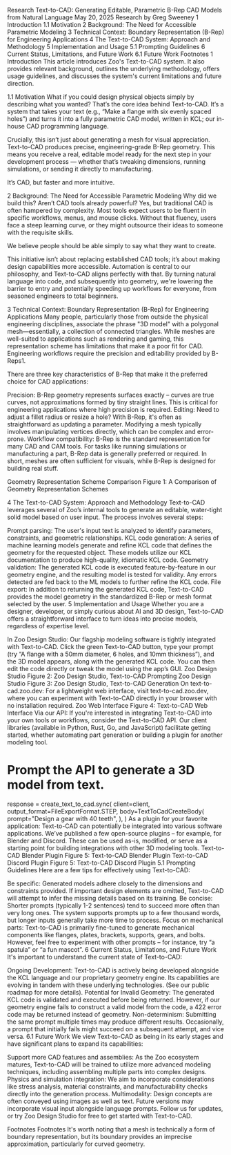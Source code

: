 Research
Text-to-CAD: Generating Editable, Parametric B-Rep CAD Models from Natural Language
May 20, 2025
Research by Greg Sweeney
1 Introduction
1.1 Motivation
2 Background: The Need for Accessible Parametric Modeling
3 Technical Context: Boundary Representation (B-Rep) for Engineering Applications
4 The Text-to-CAD System: Approach and Methodology
5 Implementation and Usage
5.1 Prompting Guidelines
6 Current Status, Limitations, and Future Work
6.1 Future Work
Footnotes
1 Introduction
This article introduces Zoo's Text-to-CAD system. It also provides relevant background, outlines the underlying methodology, offers usage guidelines, and discusses the system's current limitations and future direction.

1.1 Motivation
What if you could design physical objects simply by describing what you wanted? That’s the core idea behind Text-to-CAD. It’s a system that takes your text (e.g., “Make a flange with six evenly spaced holes”) and turns it into a fully parametric CAD model, written in KCL; our in-house CAD programming language.

Crucially, this isn’t just about generating a mesh for visual appreciation. Text-to-CAD produces precise, engineering-grade B-Rep geometry. This means you receive a real, editable model ready for the next step in your development process — whether that’s tweaking dimensions, running simulations, or sending it directly to manufacturing.

It’s CAD, but faster and more intuitive.

2 Background: The Need for Accessible Parametric Modeling
Why did we build this? Aren’t CAD tools already powerful? Yes, but traditional CAD is often hampered by complexity. Most tools expect users to be fluent in specific workflows, menus, and mouse clicks. Without that fluency, users face a steep learning curve, or they might outsource their ideas to someone with the requisite skills.

We believe people should be able simply to say what they want to create.

This initiative isn’t about replacing established CAD tools; it’s about making design capabilities more accessible. Automation is central to our philosophy, and Text-to-CAD aligns perfectly with that. By turning natural language into code, and subsequently into geometry, we're lowering the barrier to entry and potentially speeding up workflows for everyone, from seasoned engineers to total beginners.

3 Technical Context: Boundary Representation (B-Rep) for Engineering Applications
Many people, particularly those from outside the physical engineering disciplines, associate the phrase "3D model" with a polygonal mesh—essentially, a collection of connected triangles. While meshes are well-suited to applications such as rendering and gaming, this representation scheme has limitations that make it a poor fit for CAD. Engineering workflows require the precision and editability provided by B-Reps1.

There are three key characteristics of B-Rep that make it the preferred choice for CAD applications:

Precision: B-Rep geometry represents surfaces exactly – curves are true curves, not approximations formed by tiny straight lines. This is critical for engineering applications where high precision is required.
Editing: Need to adjust a fillet radius or resize a hole? With B-Rep, it's often as straightforward as updating a parameter. Modifying a mesh typically involves manipulating vertices directly, which can be complex and error-prone.
Workflow compatibility: B-Rep is the standard representation for many CAD and CAM tools. For tasks like running simulations or manufacturing a part, B-Rep data is generally preferred or required.
In short, meshes are often sufficient for visuals, while B-Rep is designed for building real stuff.

Geometry Representation Scheme Comparison
Figure 1: A Comparison of Geometry Representation Schemes

4 The Text-to-CAD System: Approach and Methodology
Text-to-CAD leverages several of Zoo’s internal tools to generate an editable, water-tight solid model based on user input. The process involves several steps:

Prompt parsing: The user's input text is analyzed to identify parameters, constraints, and geometric relationships.
KCL code generation: A series of machine learning models generate and refine KCL code that defines the geometry for the requested object. These models utilize our KCL documentation to produce high-quality, idiomatic KCL code.
Geometry validation: The generated KCL code is executed feature-by-feature in our geometry engine, and the resulting model is tested for validity. Any errors detected are fed back to the ML models to further refine the KCL code.
File export: In addition to returning the generated KCL code, Text-to-CAD provides the model geometry in the standardized B-Rep or mesh format selected by the user.
5 Implementation and Usage
Whether you are a designer, developer, or simply curious about AI and 3D design, Text-to-CAD offers a straightforward interface to turn ideas into precise models, regardless of expertise level.

In Zoo Design Studio: Our flagship modeling software is tightly integrated with Text-to-CAD. Click the green Text-to-CAD button, type your prompt (try “A flange with a 50mm diameter, 6 holes, and 10mm thickness”), and the 3D model appears, along with the generated KCL code. You can then edit the code directly or tweak the model using the app’s GUI.
Zoo Design Studio
Figure 2: Zoo Design Studio, Text-to-CAD Prompting
Zoo Design Studio
Figure 3: Zoo Design Studio, Text-to-CAD Generation
On text-to-cad.zoo.dev: For a lightweight web interface, visit text-to-cad.zoo.dev, where you can experiment with Text-to-CAD directly in your browser with no installation required.
Zoo Web Interface
Figure 4: Text-to-CAD Web Interface
Via our API: If you're interested in integrating Text-to-CAD into your own tools or workflows, consider the Text-to-CAD API. Our client libraries (available in Python, Rust, Go, and JavaScript) facilitate getting started, whether automating part generation or building a plugin for another modeling tool.

# Prompt the API to generate a 3D model from text.
response = create_text_to_cad.sync(
    client=client,
    output_format=FileExportFormat.STEP,
    body=TextToCadCreateBody(
        prompt="Design a gear with 40 teeth",
    ),
)
As a plugin for your favorite application: Text-to-CAD can potentially be integrated into various software applications. We’ve published a few open-source plugins – for example, for Blender and Discord. These can be used as-is, modified, or serve as a starting point for building integrations with other 3D modeling tools.
Text-to-CAD Blender Plugin
Figure 5: Text-to-CAD Blender Plugin
Text-to-CAD Discord Plugin
Figure 5: Text-to-CAD Discord Plugin
5.1 Prompting Guidelines
Here are a few tips for effectively using Text-to-CAD:

Be specific: Generated models adhere closely to the dimensions and constraints provided. If important design elements are omitted, Text-to-CAD will attempt to infer the missing details based on its training.
Be concise: Shorter prompts (typically 1-2 sentences) tend to succeed more often than very long ones. The system supports prompts up to a few thousand words, but longer inputs generally take more time to process.
Focus on mechanical parts: Text-to-CAD is primarily fine-tuned to generate mechanical components like flanges, plates, brackets, supports, gears, and bolts. However, feel free to experiment with other prompts – for instance, try “a spatula” or “a fun mascot”.
6 Current Status, Limitations, and Future Work
It's important to understand the current state of Text-to-CAD:

Ongoing Development: Text-to-CAD is actively being developed alongside the KCL language and our proprietary geometry engine. Its capabilities are evolving in tandem with these underlying technologies. (See our public roadmap for more details).
Potential for Invalid Geometry: The generated KCL code is validated and executed before being returned. However, if our geometry engine fails to construct a valid model from the code, a 422 error code may be returned instead of geometry.
Non-determinism: Submitting the same prompt multiple times may produce different results. Occasionally, a prompt that initially fails might succeed on a subsequent attempt, and vice versa.
6.1 Future Work
We view Text-to-CAD as being in its early stages and have significant plans to expand its capabilities:

Support more CAD features and assemblies: As the Zoo ecosystem matures, Text-to-CAD will be trained to utilize more advanced modeling techniques, including assembling multiple parts into complex designs.
Physics and simulation integration: We aim to incorporate considerations like stress analysis, material constraints, and manufacturability checks directly into the generation process.
Multimodality: Design concepts are often conveyed using images as well as text. Future versions may incorporate visual input alongside language prompts.
Follow us for updates, or try Zoo Design Studio for free to get started with Text-to-CAD.

Footnotes
Footnotes
It's worth noting that a mesh is technically a form of boundary representation, but its boundary provides an imprecise approximation, particularly for curved geometry. 
